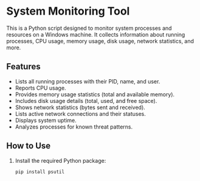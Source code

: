 # System Monitoring Tool

This is a Python script designed to monitor system processes and resources on a Windows machine. It collects information about running processes, CPU usage, memory usage, disk usage, network statistics, and more. 

## Features

- Lists all running processes with their PID, name, and user.
- Reports CPU usage.
- Provides memory usage statistics (total and available memory).
- Includes disk usage details (total, used, and free space).
- Shows network statistics (bytes sent and received).
- Lists active network connections and their statuses.
- Displays system uptime.
- Analyzes processes for known threat patterns.

## How to Use

1. Install the required Python package:
   ```bash
   pip install psutil
